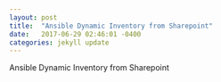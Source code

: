 ```yaml
---
layout: post
title:  "Ansible Dynamic Inventory from Sharepoint"
date:   2017-06-29 02:46:01 -0400
categories: jekyll update
---
```


Ansible Dynamic Inventory from Sharepoint